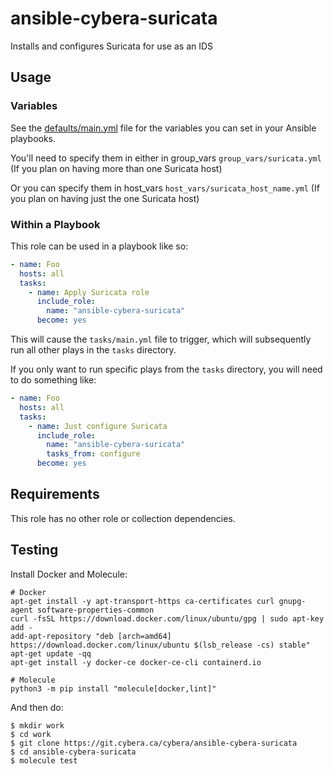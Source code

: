 # ansible-cybera-suricata

Installs and configures Suricata for use as an IDS

## Usage

### Variables

See the [defaults/main.yml](./defaults/main.yml) file for the variables
you can set in your Ansible playbooks.

You'll need to specify them in either in group_vars `group_vars/suricata.yml` (If you plan on having more than one Suricata host)

Or you can specify them in host_vars `host_vars/suricata_host_name.yml` (If you plan on having just the one Suricata host)

### Within a Playbook

This role can be used in a playbook like so:

```yaml
- name: Foo
  hosts: all
  tasks:
    - name: Apply Suricata role
      include_role:
        name: "ansible-cybera-suricata"
      become: yes
```

This will cause the `tasks/main.yml` file to trigger, which will subsequently
run all other plays in the `tasks` directory.

If you only want to run specific plays from the `tasks` directory, you will
need to do something like:

```yaml
- name: Foo
  hosts: all
  tasks:
    - name: Just configure Suricata
      include_role:
        name: "ansible-cybera-suricata"
        tasks_from: configure
      become: yes

```

## Requirements

This role has no other role or collection dependencies.

## Testing

Install Docker and Molecule:

```shell
# Docker
apt-get install -y apt-transport-https ca-certificates curl gnupg-agent software-properties-common
curl -fsSL https://download.docker.com/linux/ubuntu/gpg | sudo apt-key add -
add-apt-repository "deb [arch=amd64] https://download.docker.com/linux/ubuntu $(lsb_release -cs) stable"
apt-get update -qq
apt-get install -y docker-ce docker-ce-cli containerd.io

# Molecule
python3 -m pip install "molecule[docker,lint]"

```

And then do:

```shell
$ mkdir work
$ cd work
$ git clone https://git.cybera.ca/cybera/ansible-cybera-suricata
$ cd ansible-cybera-suricata
$ molecule test
```
